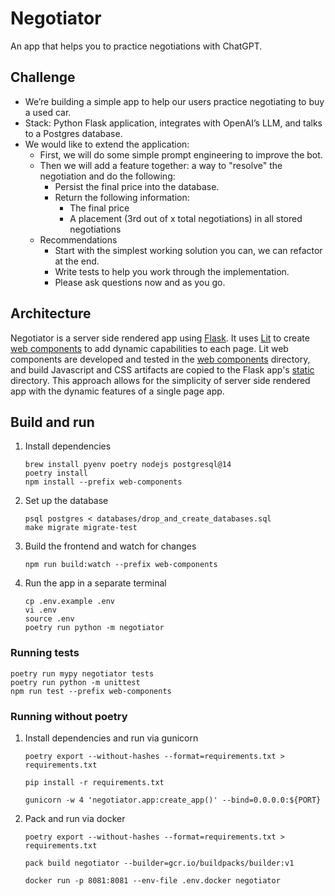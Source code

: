 # Negotiator

An app that helps you to practice negotiations with ChatGPT.

## Challenge

- We’re building a simple app to help our users practice negotiating to buy a used car.
- Stack: Python Flask application, integrates with OpenAI’s LLM, and talks to a Postgres database.
- We would like to extend the application:
    - First, we will do some simple prompt engineering to improve the bot.
    - Then we will add a feature together: a way to "resolve" the negotiation and do the following:
        - Persist the final price into the database.
        - Return the following information:
            - The final price
            - A placement (3rd out of x total negotiations) in all stored negotiations
    - Recommendations
        - Start with the simplest working solution you can, we can refactor at the end.
        - Write tests to help you work through the implementation.
        - Please ask questions now and as you go.

## Architecture

Negotiator is a server side rendered app using [Flask](https://flask.palletsprojects.com/).
It uses [Lit](https://lit.dev/) to
create [web components](https://developer.mozilla.org/en-US/docs/Web/API/Web_components)
to add dynamic capabilities to each page.
Lit web components are developed and tested in the [web components](./web-components) directory, and build Javascript
and CSS artifacts are copied to the Flask app's [static](./negotiator/static) directory.
This approach allows for the simplicity of server side rendered app with the dynamic features of a single page app.

## Build and run

1. Install dependencies
   ```shell
   brew install pyenv poetry nodejs postgresql@14
   poetry install
   npm install --prefix web-components
   ```

1. Set up the database
   ```shell
   psql postgres < databases/drop_and_create_databases.sql
   make migrate migrate-test
   ```

1. Build the frontend and watch for changes
   ```shell
   npm run build:watch --prefix web-components
   ```

1. Run the app in a separate terminal
   ```shell
   cp .env.example .env
   vi .env
   source .env
   poetry run python -m negotiator
   ```

### Running tests

```shell
poetry run mypy negotiator tests
poetry run python -m unittest
npm run test --prefix web-components
```

### Running without poetry

1. Install dependencies and run via gunicorn
    ```shell
    poetry export --without-hashes --format=requirements.txt > requirements.txt
    ```

    ```shell 
   pip install -r requirements.txt
    ```

    ```shell  
   gunicorn -w 4 'negotiator.app:create_app()' --bind=0.0.0.0:${PORT}
    ```

1. Pack and run via docker
    ```shell
    poetry export --without-hashes --format=requirements.txt > requirements.txt
    ```

    ```shell 
   pack build negotiator --builder=gcr.io/buildpacks/builder:v1
    ```

    ```shell
   docker run -p 8081:8081 --env-file .env.docker negotiator
    ```   
